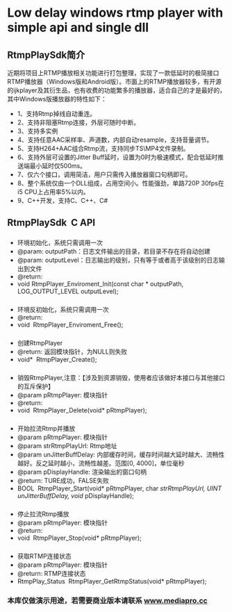 # Low delay windows rtmp player with simple api and single dll


## RtmpPlaySdk简介
近期将项目上RTMP播放相关功能进行打包整理，实现了一款低延时的极简接口RTMP播放器（Windows版和Android版）。市面上的RTMP播放器较多，有开源的ijkplayer及其衍生品，也有收费的功能繁多的播放器，适合自己的才是最好的，其中Windows版播放器的特性如下：

* 1、支持Rtmp掉线自动重连。
* 2、支持非阻塞Rtmp连接，外层可随时中断。
* 3、支持多实例
* 4、支持任意AAC采样率、声道数，内部自动resample，支持音量调节。
* 5、支持H264+AAC组合Rtmp流，支持同步TS\MP4文件录制。
* 6、支持外层可设置的Jitter Buff延时，设置为0时为极速模式，配合低延时推送端最小延时仅500ms。
* 7、仅六个接口，调用简洁，用户只需传入播放器窗口句柄即可。
* 8、整个系统仅由一个DLL组成，占用空间小。性能强劲，单路720P 30fps在i5 CPU上占用率5%以内。
* 9、C++开发，支持C、C++、C#


## RtmpPlaySdk  C API

### 
* 环境初始化，系统只需调用一次
* @param: outputPath：日志文件输出的目录，若目录不存在将自动创建
* @param: outputLevel：日志输出的级别，只有等于或者高于该级别的日志输出到文件
* @return: 
* void  RtmpPlayer_Enviroment_Init(const char * outputPath,  LOG_OUTPUT_LEVEL outputLevel);

### 
* 环境反初始化，系统只需调用一次
* @return: 
* void  RtmpPlayer_Enviroment_Free();

### 
* 创建RtmpPlayer
* @return: 返回模块指针，为NULL则失败
* void*  RtmpPlayer_Create();

### 
* 销毁RtmpPlayer,注意：【涉及到资源销毁，使用者应该做好本接口与其他接口的互斥保护】
* @param pRtmpPlayer: 模块指针
* @return: 
* void  RtmpPlayer_Delete(void* pRtmpPlayer);

### 
* 开始拉流Rtmp并播放
* @param pRtmpPlayer: 模块指针
* @param strRtmpPlayUrl: Rtmp地址
* @param unJitterBuffDelay: 内部缓存时间，缓存时间越大延时越大、流畅性越好。反之延时越小，流畅性越差。范围[0, 4000]，单位毫秒
* @param pDisplayHandle: 渲染输出的窗口句柄
* @return: TURE成功，FALSE失败
* BOOL  RtmpPlayer_Start(void* pRtmpPlayer, char *strRtmpPlayUrl, UINT unJitterBuffDelay, void* pDisplayHandle);

### 
* 停止拉流Rtmp播放
* @param pRtmpPlayer: 模块指针
* @return: 
* void  RtmpPlayer_Stop(void* pRtmpPlayer);

### 
* 获取RTMP连接状态
* @param pRtmpPlayer: 模块指针
* @return: RTMP连接状态
* RtmpPlay_Status  RtmpPlayer_GetRtmpStatus(void* pRtmpPlayer);

### 本库仅做演示用途，若需要商业版本请联系 www.mediapro.cc
